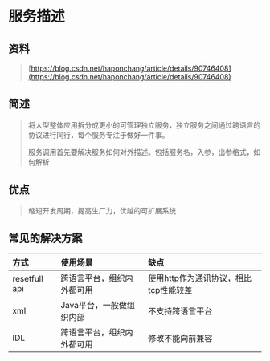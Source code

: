 # 服务描述

## 资料

> [https://blog.csdn.net/haponchang/article/details/90746408](https://blog.csdn.net/haponchang/article/details/90746408)

## 简述

> 将大型整体应用拆分成更小的可管理独立服务，独立服务之间通过跨语言的协议进行同行，每个服务专注于做好一件事。
>
> 服务调用首先要解决服务如何对外描述。包括服务名，入参，出参格式，如何解析

## 优点

> 缩短开发周期，提高生厂力，优越的可扩展系统

## 常见的解决方案

| 方式 | 使用场景 | 缺点 |
| :--- | :--- | :--- |
| resetfull api | 跨语言平台，组织内外都可用 | 使用http作为通讯协议，相比tcp性能较差 |
| xml | Java平台，一般做组织内部 | 不支持跨语言平台 |
| IDL | 跨语言平台，组织内外都可用 | 修改不能向前兼容 |



